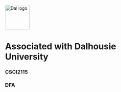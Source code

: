 <img src="https://github.com/user-attachments/assets/2ad86f70-12b4-4500-997d-9f8c1874a9b5" alt="Dal logo" width="80"/>
<h1>Associated with Dalhousie University</h1>

### CSCI2115

### DFA
